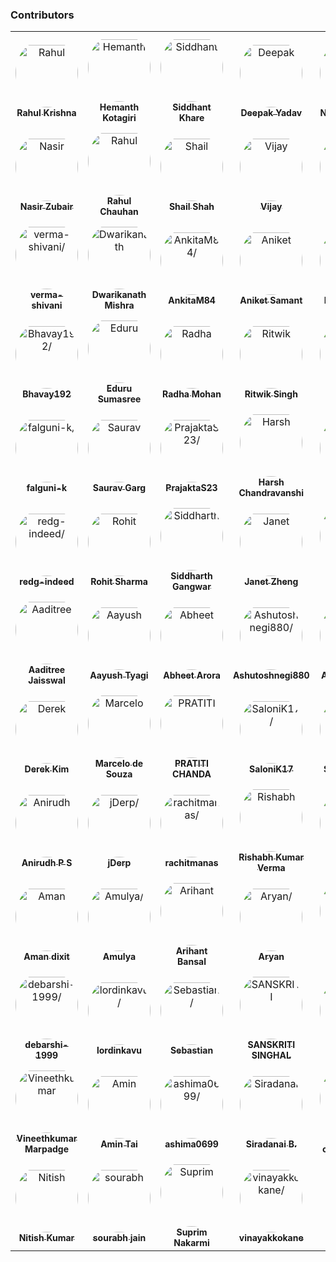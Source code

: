 ### Contributors

<table>
<tr>
    <td align="center" style="word-wrap: break-word; width: 150.0; height: 150.0">
        <a href=https://github.com/krishrahul98>
            <img src=https://avatars.githubusercontent.com/u/28896220?v=4 width="100;"  style="border-radius:50%;align-items:center;justify-content:center;overflow:hidden;padding-top:10px" alt=Rahul Krishna/>
            <br />
            <sub style="font-size:14px"><b>Rahul Krishna</b></sub>
        </a>
    </td>
    <td align="center" style="word-wrap: break-word; width: 150.0; height: 150.0">
        <a href=https://github.com/hemanth-kotagiri>
            <img src=https://avatars.githubusercontent.com/u/24365579?v=4 width="100;"  style="border-radius:50%;align-items:center;justify-content:center;overflow:hidden;padding-top:10px" alt=Hemanth Kotagiri/>
            <br />
            <sub style="font-size:14px"><b>Hemanth Kotagiri</b></sub>
        </a>
    </td>
    <td align="center" style="word-wrap: break-word; width: 150.0; height: 150.0">
        <a href=https://github.com/Siddhant-K-code>
            <img src=https://avatars.githubusercontent.com/u/55068936?v=4 width="100;"  style="border-radius:50%;align-items:center;justify-content:center;overflow:hidden;padding-top:10px" alt=Siddhant Khare/>
            <br />
            <sub style="font-size:14px"><b>Siddhant Khare</b></sub>
        </a>
    </td>
    <td align="center" style="word-wrap: break-word; width: 150.0; height: 150.0">
        <a href=https://github.com/vieee>
            <img src=https://avatars.githubusercontent.com/u/47855729?v=4 width="100;"  style="border-radius:50%;align-items:center;justify-content:center;overflow:hidden;padding-top:10px" alt=Deepak Yadav/>
            <br />
            <sub style="font-size:14px"><b>Deepak Yadav</b></sub>
        </a>
    </td>
    <td align="center" style="word-wrap: break-word; width: 150.0; height: 150.0">
        <a href=https://github.com/EANimesha>
            <img src=https://avatars.githubusercontent.com/u/37245819?v=4 width="100;"  style="border-radius:50%;align-items:center;justify-content:center;overflow:hidden;padding-top:10px" alt=Nimesha Dilini/>
            <br />
            <sub style="font-size:14px"><b>Nimesha Dilini</b></sub>
        </a>
    </td>
    <td align="center" style="word-wrap: break-word; width: 150.0; height: 150.0">
        <a href=https://github.com/Neha2827>
            <img src=https://avatars.githubusercontent.com/u/55149351?v=4 width="100;"  style="border-radius:50%;align-items:center;justify-content:center;overflow:hidden;padding-top:10px" alt=Neha2827/>
            <br />
            <sub style="font-size:14px"><b>Neha2827</b></sub>
        </a>
    </td>
</tr>
<tr>
    <td align="center" style="word-wrap: break-word; width: 150.0; height: 150.0">
        <a href=https://github.com/nzubair>
            <img src=https://avatars.githubusercontent.com/u/7343812?v=4 width="100;"  style="border-radius:50%;align-items:center;justify-content:center;overflow:hidden;padding-top:10px" alt=Nasir Zubair/>
            <br />
            <sub style="font-size:14px"><b>Nasir Zubair</b></sub>
        </a>
    </td>
    <td align="center" style="word-wrap: break-word; width: 150.0; height: 150.0">
        <a href=https://github.com/therc01>
            <img src=https://avatars.githubusercontent.com/u/66589195?v=4 width="100;"  style="border-radius:50%;align-items:center;justify-content:center;overflow:hidden;padding-top:10px" alt=Rahul Chauhan/>
            <br />
            <sub style="font-size:14px"><b>Rahul Chauhan</b></sub>
        </a>
    </td>
    <td align="center" style="word-wrap: break-word; width: 150.0; height: 150.0">
        <a href=https://github.com/shailshah76>
            <img src=https://avatars.githubusercontent.com/u/37401658?v=4 width="100;"  style="border-radius:50%;align-items:center;justify-content:center;overflow:hidden;padding-top:10px" alt=Shail Shah/>
            <br />
            <sub style="font-size:14px"><b>Shail Shah</b></sub>
        </a>
    </td>
    <td align="center" style="word-wrap: break-word; width: 150.0; height: 150.0">
        <a href=https://github.com/MayThirtyOne>
            <img src=https://avatars.githubusercontent.com/u/38375226?v=4 width="100;"  style="border-radius:50%;align-items:center;justify-content:center;overflow:hidden;padding-top:10px" alt=Vijay />
            <br />
            <sub style="font-size:14px"><b>Vijay </b></sub>
        </a>
    </td>
    <td align="center" style="word-wrap: break-word; width: 150.0; height: 150.0">
        <a href=https://github.com/Rudra-Patil>
            <img src=https://avatars.githubusercontent.com/u/42993095?v=4 width="100;"  style="border-radius:50%;align-items:center;justify-content:center;overflow:hidden;padding-top:10px" alt=Rudra Patil/>
            <br />
            <sub style="font-size:14px"><b>Rudra Patil</b></sub>
        </a>
    </td>
    <td align="center" style="word-wrap: break-word; width: 150.0; height: 150.0">
        <a href=https://github.com/Priyanshi-3>
            <img src=https://avatars.githubusercontent.com/u/47033587?v=4 width="100;"  style="border-radius:50%;align-items:center;justify-content:center;overflow:hidden;padding-top:10px" alt=binge/>
            <br />
            <sub style="font-size:14px"><b>binge</b></sub>
        </a>
    </td>
</tr>
<tr>
    <td align="center" style="word-wrap: break-word; width: 150.0; height: 150.0">
        <a href=https://github.com/verma-shivani>
            <img src=https://avatars.githubusercontent.com/u/60282597?v=4 width="100;"  style="border-radius:50%;align-items:center;justify-content:center;overflow:hidden;padding-top:10px" alt=verma-shivani/>
            <br />
            <sub style="font-size:14px"><b>verma-shivani</b></sub>
        </a>
    </td>
    <td align="center" style="word-wrap: break-word; width: 150.0; height: 150.0">
        <a href=https://github.com/Dwarikanathmishra>
            <img src=https://avatars.githubusercontent.com/u/53937066?v=4 width="100;"  style="border-radius:50%;align-items:center;justify-content:center;overflow:hidden;padding-top:10px" alt=Dwarikanath Mishra/>
            <br />
            <sub style="font-size:14px"><b>Dwarikanath Mishra</b></sub>
        </a>
    </td>
    <td align="center" style="word-wrap: break-word; width: 150.0; height: 150.0">
        <a href=https://github.com/AnkitaM84>
            <img src=https://avatars.githubusercontent.com/u/60255963?v=4 width="100;"  style="border-radius:50%;align-items:center;justify-content:center;overflow:hidden;padding-top:10px" alt=AnkitaM84/>
            <br />
            <sub style="font-size:14px"><b>AnkitaM84</b></sub>
        </a>
    </td>
    <td align="center" style="word-wrap: break-word; width: 150.0; height: 150.0">
        <a href=https://github.com/asamant>
            <img src=https://avatars.githubusercontent.com/u/43705966?v=4 width="100;"  style="border-radius:50%;align-items:center;justify-content:center;overflow:hidden;padding-top:10px" alt=Aniket Samant/>
            <br />
            <sub style="font-size:14px"><b>Aniket Samant</b></sub>
        </a>
    </td>
    <td align="center" style="word-wrap: break-word; width: 150.0; height: 150.0">
        <a href=https://github.com/BraveeSnow>
            <img src=https://avatars.githubusercontent.com/u/45154227?v=4 width="100;"  style="border-radius:50%;align-items:center;justify-content:center;overflow:hidden;padding-top:10px" alt=BraveeSnow/>
            <br />
            <sub style="font-size:14px"><b>BraveeSnow</b></sub>
        </a>
    </td>
    <td align="center" style="word-wrap: break-word; width: 150.0; height: 150.0">
        <a href=https://github.com/SanjayMarreddi>
            <img src=https://avatars.githubusercontent.com/u/57671048?v=4 width="100;"  style="border-radius:50%;align-items:center;justify-content:center;overflow:hidden;padding-top:10px" alt=Sanjay Marreddi/>
            <br />
            <sub style="font-size:14px"><b>Sanjay Marreddi</b></sub>
        </a>
    </td>
</tr>
<tr>
    <td align="center" style="word-wrap: break-word; width: 150.0; height: 150.0">
        <a href=https://github.com/Bhavay192>
            <img src=https://avatars.githubusercontent.com/u/56443877?v=4 width="100;"  style="border-radius:50%;align-items:center;justify-content:center;overflow:hidden;padding-top:10px" alt=Bhavay192/>
            <br />
            <sub style="font-size:14px"><b>Bhavay192</b></sub>
        </a>
    </td>
    <td align="center" style="word-wrap: break-word; width: 150.0; height: 150.0">
        <a href=https://github.com/sumasreeeduru>
            <img src=https://avatars.githubusercontent.com/u/44165457?v=4 width="100;"  style="border-radius:50%;align-items:center;justify-content:center;overflow:hidden;padding-top:10px" alt=Eduru Sumasree/>
            <br />
            <sub style="font-size:14px"><b>Eduru Sumasree</b></sub>
        </a>
    </td>
    <td align="center" style="word-wrap: break-word; width: 150.0; height: 150.0">
        <a href=https://github.com/Radhamohan2>
            <img src=https://avatars.githubusercontent.com/u/50313344?v=4 width="100;"  style="border-radius:50%;align-items:center;justify-content:center;overflow:hidden;padding-top:10px" alt=Radha Mohan/>
            <br />
            <sub style="font-size:14px"><b>Radha Mohan</b></sub>
        </a>
    </td>
    <td align="center" style="word-wrap: break-word; width: 150.0; height: 150.0">
        <a href=https://github.com/ritwiksingh21>
            <img src=https://avatars.githubusercontent.com/u/46321538?v=4 width="100;"  style="border-radius:50%;align-items:center;justify-content:center;overflow:hidden;padding-top:10px" alt=Ritwik Singh/>
            <br />
            <sub style="font-size:14px"><b>Ritwik Singh</b></sub>
        </a>
    </td>
    <td align="center" style="word-wrap: break-word; width: 150.0; height: 150.0">
        <a href=https://github.com/Srithanya>
            <img src=https://avatars.githubusercontent.com/u/44163421?v=4 width="100;"  style="border-radius:50%;align-items:center;justify-content:center;overflow:hidden;padding-top:10px" alt=Srithanya/>
            <br />
            <sub style="font-size:14px"><b>Srithanya</b></sub>
        </a>
    </td>
    <td align="center" style="word-wrap: break-word; width: 150.0; height: 150.0">
        <a href=https://github.com/anurag1299>
            <img src=https://avatars.githubusercontent.com/u/52789951?v=4 width="100;"  style="border-radius:50%;align-items:center;justify-content:center;overflow:hidden;padding-top:10px" alt=Anurag More/>
            <br />
            <sub style="font-size:14px"><b>Anurag More</b></sub>
        </a>
    </td>
</tr>
<tr>
    <td align="center" style="word-wrap: break-word; width: 150.0; height: 150.0">
        <a href=https://github.com/falguni-k>
            <img src=https://avatars.githubusercontent.com/u/49592710?v=4 width="100;"  style="border-radius:50%;align-items:center;justify-content:center;overflow:hidden;padding-top:10px" alt=falguni-k/>
            <br />
            <sub style="font-size:14px"><b>falguni-k</b></sub>
        </a>
    </td>
    <td align="center" style="word-wrap: break-word; width: 150.0; height: 150.0">
        <a href=https://github.com/garg-saurav>
            <img src=https://avatars.githubusercontent.com/u/50629066?v=4 width="100;"  style="border-radius:50%;align-items:center;justify-content:center;overflow:hidden;padding-top:10px" alt=Saurav Garg/>
            <br />
            <sub style="font-size:14px"><b>Saurav Garg</b></sub>
        </a>
    </td>
    <td align="center" style="word-wrap: break-word; width: 150.0; height: 150.0">
        <a href=https://github.com/PrajaktaS23>
            <img src=https://avatars.githubusercontent.com/u/59256661?v=4 width="100;"  style="border-radius:50%;align-items:center;justify-content:center;overflow:hidden;padding-top:10px" alt=PrajaktaS23/>
            <br />
            <sub style="font-size:14px"><b>PrajaktaS23</b></sub>
        </a>
    </td>
    <td align="center" style="word-wrap: break-word; width: 150.0; height: 150.0">
        <a href=https://github.com/harsh0620>
            <img src=https://avatars.githubusercontent.com/u/57012784?v=4 width="100;"  style="border-radius:50%;align-items:center;justify-content:center;overflow:hidden;padding-top:10px" alt=Harsh Chandravanshi/>
            <br />
            <sub style="font-size:14px"><b>Harsh Chandravanshi</b></sub>
        </a>
    </td>
    <td align="center" style="word-wrap: break-word; width: 150.0; height: 150.0">
        <a href=https://github.com/avinashpai>
            <img src=https://avatars.githubusercontent.com/u/38055124?v=4 width="100;"  style="border-radius:50%;align-items:center;justify-content:center;overflow:hidden;padding-top:10px" alt=Avinash Pai/>
            <br />
            <sub style="font-size:14px"><b>Avinash Pai</b></sub>
        </a>
    </td>
    <td align="center" style="word-wrap: break-word; width: 150.0; height: 150.0">
        <a href=https://github.com/Harshalszz>
            <img src=https://avatars.githubusercontent.com/u/61976596?v=4 width="100;"  style="border-radius:50%;align-items:center;justify-content:center;overflow:hidden;padding-top:10px" alt=Harshal S Zodape />
            <br />
            <sub style="font-size:14px"><b>Harshal S Zodape </b></sub>
        </a>
    </td>
</tr>
<tr>
    <td align="center" style="word-wrap: break-word; width: 150.0; height: 150.0">
        <a href=https://github.com/redg-indeed>
            <img src=https://avatars.githubusercontent.com/u/70598069?v=4 width="100;"  style="border-radius:50%;align-items:center;justify-content:center;overflow:hidden;padding-top:10px" alt=redg-indeed/>
            <br />
            <sub style="font-size:14px"><b>redg-indeed</b></sub>
        </a>
    </td>
    <td align="center" style="word-wrap: break-word; width: 150.0; height: 150.0">
        <a href=https://github.com/Rohit-2602>
            <img src=https://avatars.githubusercontent.com/u/65807152?v=4 width="100;"  style="border-radius:50%;align-items:center;justify-content:center;overflow:hidden;padding-top:10px" alt=Rohit Sharma/>
            <br />
            <sub style="font-size:14px"><b>Rohit Sharma</b></sub>
        </a>
    </td>
    <td align="center" style="word-wrap: break-word; width: 150.0; height: 150.0">
        <a href=https://github.com/siddharthgangwar25>
            <img src=https://avatars.githubusercontent.com/u/63447050?v=4 width="100;"  style="border-radius:50%;align-items:center;justify-content:center;overflow:hidden;padding-top:10px" alt=Siddharth Gangwar/>
            <br />
            <sub style="font-size:14px"><b>Siddharth Gangwar</b></sub>
        </a>
    </td>
    <td align="center" style="word-wrap: break-word; width: 150.0; height: 150.0">
        <a href=https://github.com/jzhengcode>
            <img src=https://avatars.githubusercontent.com/u/36715889?v=4 width="100;"  style="border-radius:50%;align-items:center;justify-content:center;overflow:hidden;padding-top:10px" alt=Janet Zheng/>
            <br />
            <sub style="font-size:14px"><b>Janet Zheng</b></sub>
        </a>
    </td>
    <td align="center" style="word-wrap: break-word; width: 150.0; height: 150.0">
        <a href=https://github.com/swathi-vennela>
            <img src=https://avatars.githubusercontent.com/u/60550408?v=4 width="100;"  style="border-radius:50%;align-items:center;justify-content:center;overflow:hidden;padding-top:10px" alt=Swathi Vennela/>
            <br />
            <sub style="font-size:14px"><b>Swathi Vennela</b></sub>
        </a>
    </td>
    <td align="center" style="word-wrap: break-word; width: 150.0; height: 150.0">
        <a href=https://github.com/jayaganeshkumar>
            <img src=https://avatars.githubusercontent.com/u/56192588?v=4 width="100;"  style="border-radius:50%;align-items:center;justify-content:center;overflow:hidden;padding-top:10px" alt=jayaganeshkumar/>
            <br />
            <sub style="font-size:14px"><b>jayaganeshkumar</b></sub>
        </a>
    </td>
</tr>
<tr>
    <td align="center" style="word-wrap: break-word; width: 150.0; height: 150.0">
        <a href=https://github.com/Aaditree>
            <img src=https://avatars.githubusercontent.com/u/43510617?v=4 width="100;"  style="border-radius:50%;align-items:center;justify-content:center;overflow:hidden;padding-top:10px" alt=Aaditree Jaisswal/>
            <br />
            <sub style="font-size:14px"><b>Aaditree Jaisswal</b></sub>
        </a>
    </td>
    <td align="center" style="word-wrap: break-word; width: 150.0; height: 150.0">
        <a href=https://github.com/AayushTyagi1>
            <img src=https://avatars.githubusercontent.com/u/42893909?v=4 width="100;"  style="border-radius:50%;align-items:center;justify-content:center;overflow:hidden;padding-top:10px" alt=Aayush Tyagi/>
            <br />
            <sub style="font-size:14px"><b>Aayush Tyagi</b></sub>
        </a>
    </td>
    <td align="center" style="word-wrap: break-word; width: 150.0; height: 150.0">
        <a href=https://github.com/Abheetarora>
            <img src=https://avatars.githubusercontent.com/u/62665287?v=4 width="100;"  style="border-radius:50%;align-items:center;justify-content:center;overflow:hidden;padding-top:10px" alt=Abheet Arora/>
            <br />
            <sub style="font-size:14px"><b>Abheet Arora</b></sub>
        </a>
    </td>
    <td align="center" style="word-wrap: break-word; width: 150.0; height: 150.0">
        <a href=https://github.com/Ashutoshnegi880>
            <img src=https://avatars.githubusercontent.com/u/68495328?v=4 width="100;"  style="border-radius:50%;align-items:center;justify-content:center;overflow:hidden;padding-top:10px" alt=Ashutoshnegi880/>
            <br />
            <sub style="font-size:14px"><b>Ashutoshnegi880</b></sub>
        </a>
    </td>
    <td align="center" style="word-wrap: break-word; width: 150.0; height: 150.0">
        <a href=https://github.com/koshtaayush>
            <img src=https://avatars.githubusercontent.com/u/14069441?v=4 width="100;"  style="border-radius:50%;align-items:center;justify-content:center;overflow:hidden;padding-top:10px" alt=Ayush Koshta/>
            <br />
            <sub style="font-size:14px"><b>Ayush Koshta</b></sub>
        </a>
    </td>
    <td align="center" style="word-wrap: break-word; width: 150.0; height: 150.0">
        <a href=https://github.com/BrianAnakPintar>
            <img src=https://avatars.githubusercontent.com/u/69195029?v=4 width="100;"  style="border-radius:50%;align-items:center;justify-content:center;overflow:hidden;padding-top:10px" alt=BrianAnakPintar/>
            <br />
            <sub style="font-size:14px"><b>BrianAnakPintar</b></sub>
        </a>
    </td>
</tr>
<tr>
    <td align="center" style="word-wrap: break-word; width: 150.0; height: 150.0">
        <a href=https://github.com/derekdkim>
            <img src=https://avatars.githubusercontent.com/u/40613010?v=4 width="100;"  style="border-radius:50%;align-items:center;justify-content:center;overflow:hidden;padding-top:10px" alt=Derek Kim/>
            <br />
            <sub style="font-size:14px"><b>Derek Kim</b></sub>
        </a>
    </td>
    <td align="center" style="word-wrap: break-word; width: 150.0; height: 150.0">
        <a href=https://github.com/marcelosdsouza>
            <img src=https://avatars.githubusercontent.com/u/22794347?v=4 width="100;"  style="border-radius:50%;align-items:center;justify-content:center;overflow:hidden;padding-top:10px" alt=Marcelo de Souza />
            <br />
            <sub style="font-size:14px"><b>Marcelo de Souza </b></sub>
        </a>
    </td>
    <td align="center" style="word-wrap: break-word; width: 150.0; height: 150.0">
        <a href=https://github.com/PRATITICHANDA>
            <img src=https://avatars.githubusercontent.com/u/55646786?v=4 width="100;"  style="border-radius:50%;align-items:center;justify-content:center;overflow:hidden;padding-top:10px" alt=PRATITI CHANDA/>
            <br />
            <sub style="font-size:14px"><b>PRATITI CHANDA</b></sub>
        </a>
    </td>
    <td align="center" style="word-wrap: break-word; width: 150.0; height: 150.0">
        <a href=https://github.com/SaloniK17>
            <img src=https://avatars.githubusercontent.com/u/72257250?v=4 width="100;"  style="border-radius:50%;align-items:center;justify-content:center;overflow:hidden;padding-top:10px" alt=SaloniK17/>
            <br />
            <sub style="font-size:14px"><b>SaloniK17</b></sub>
        </a>
    </td>
    <td align="center" style="word-wrap: break-word; width: 150.0; height: 150.0">
        <a href=https://github.com/confusedcoder1>
            <img src=https://avatars.githubusercontent.com/u/55556359?v=4 width="100;"  style="border-radius:50%;align-items:center;justify-content:center;overflow:hidden;padding-top:10px" alt=Shristi Singh/>
            <br />
            <sub style="font-size:14px"><b>Shristi Singh</b></sub>
        </a>
    </td>
    <td align="center" style="word-wrap: break-word; width: 150.0; height: 150.0">
        <a href=https://github.com/ShristiAgrawal>
            <img src=https://avatars.githubusercontent.com/u/33164492?v=4 width="100;"  style="border-radius:50%;align-items:center;justify-content:center;overflow:hidden;padding-top:10px" alt=ShristiAgrawal/>
            <br />
            <sub style="font-size:14px"><b>ShristiAgrawal</b></sub>
        </a>
    </td>
</tr>
<tr>
    <td align="center" style="word-wrap: break-word; width: 150.0; height: 150.0">
        <a href=https://github.com/anirudhps10>
            <img src=https://avatars.githubusercontent.com/u/14175521?v=4 width="100;"  style="border-radius:50%;align-items:center;justify-content:center;overflow:hidden;padding-top:10px" alt=Anirudh P S/>
            <br />
            <sub style="font-size:14px"><b>Anirudh P S</b></sub>
        </a>
    </td>
    <td align="center" style="word-wrap: break-word; width: 150.0; height: 150.0">
        <a href=https://github.com/jDerp>
            <img src=https://avatars.githubusercontent.com/u/53970439?v=4 width="100;"  style="border-radius:50%;align-items:center;justify-content:center;overflow:hidden;padding-top:10px" alt=jDerp/>
            <br />
            <sub style="font-size:14px"><b>jDerp</b></sub>
        </a>
    </td>
    <td align="center" style="word-wrap: break-word; width: 150.0; height: 150.0">
        <a href=https://github.com/rachitmanas>
            <img src=https://avatars.githubusercontent.com/u/70743234?v=4 width="100;"  style="border-radius:50%;align-items:center;justify-content:center;overflow:hidden;padding-top:10px" alt=rachitmanas/>
            <br />
            <sub style="font-size:14px"><b>rachitmanas</b></sub>
        </a>
    </td>
    <td align="center" style="word-wrap: break-word; width: 150.0; height: 150.0">
        <a href=https://github.com/sawyer1997>
            <img src=https://avatars.githubusercontent.com/u/35322947?v=4 width="100;"  style="border-radius:50%;align-items:center;justify-content:center;overflow:hidden;padding-top:10px" alt=Rishabh Kumar Verma/>
            <br />
            <sub style="font-size:14px"><b>Rishabh Kumar Verma</b></sub>
        </a>
    </td>
    <td align="center" style="word-wrap: break-word; width: 150.0; height: 150.0">
        <a href=https://github.com/giribroba>
            <img src=https://avatars.githubusercontent.com/u/45568365?v=4 width="100;"  style="border-radius:50%;align-items:center;justify-content:center;overflow:hidden;padding-top:10px" alt=giribroba/>
            <br />
            <sub style="font-size:14px"><b>giribroba</b></sub>
        </a>
    </td>
    <td align="center" style="word-wrap: break-word; width: 150.0; height: 150.0">
        <a href=https://github.com/Aditi014>
            <img src=https://avatars.githubusercontent.com/u/48182649?v=4 width="100;"  style="border-radius:50%;align-items:center;justify-content:center;overflow:hidden;padding-top:10px" alt=Aditi014/>
            <br />
            <sub style="font-size:14px"><b>Aditi014</b></sub>
        </a>
    </td>
</tr>
<tr>
    <td align="center" style="word-wrap: break-word; width: 150.0; height: 150.0">
        <a href=https://github.com/Amandixit10>
            <img src=https://avatars.githubusercontent.com/u/55151241?v=4 width="100;"  style="border-radius:50%;align-items:center;justify-content:center;overflow:hidden;padding-top:10px" alt=Aman dixit/>
            <br />
            <sub style="font-size:14px"><b>Aman dixit</b></sub>
        </a>
    </td>
    <td align="center" style="word-wrap: break-word; width: 150.0; height: 150.0">
        <a href=https://github.com/Amulya-coder>
            <img src=https://avatars.githubusercontent.com/u/66437295?v=4 width="100;"  style="border-radius:50%;align-items:center;justify-content:center;overflow:hidden;padding-top:10px" alt=Amulya/>
            <br />
            <sub style="font-size:14px"><b>Amulya</b></sub>
        </a>
    </td>
    <td align="center" style="word-wrap: break-word; width: 150.0; height: 150.0">
        <a href=https://github.com/arihantbansal>
            <img src=https://avatars.githubusercontent.com/u/17180950?v=4 width="100;"  style="border-radius:50%;align-items:center;justify-content:center;overflow:hidden;padding-top:10px" alt=Arihant Bansal/>
            <br />
            <sub style="font-size:14px"><b>Arihant Bansal</b></sub>
        </a>
    </td>
    <td align="center" style="word-wrap: break-word; width: 150.0; height: 150.0">
        <a href=https://github.com/Aryan-dev007>
            <img src=https://avatars.githubusercontent.com/u/61882780?v=4 width="100;"  style="border-radius:50%;align-items:center;justify-content:center;overflow:hidden;padding-top:10px" alt=Aryan/>
            <br />
            <sub style="font-size:14px"><b>Aryan</b></sub>
        </a>
    </td>
    <td align="center" style="word-wrap: break-word; width: 150.0; height: 150.0">
        <a href=https://github.com/ByteCode-Test>
            <img src=https://avatars.githubusercontent.com/u/72703268?v=4 width="100;"  style="border-radius:50%;align-items:center;justify-content:center;overflow:hidden;padding-top:10px" alt=ByteCode-Test/>
            <br />
            <sub style="font-size:14px"><b>ByteCode-Test</b></sub>
        </a>
    </td>
    <td align="center" style="word-wrap: break-word; width: 150.0; height: 150.0">
        <a href=https://github.com/Danotsonof>
            <img src=https://avatars.githubusercontent.com/u/22982031?v=4 width="100;"  style="border-radius:50%;align-items:center;justify-content:center;overflow:hidden;padding-top:10px" alt=Daniel Otulagun/>
            <br />
            <sub style="font-size:14px"><b>Daniel Otulagun</b></sub>
        </a>
    </td>
</tr>
<tr>
    <td align="center" style="word-wrap: break-word; width: 150.0; height: 150.0">
        <a href=https://github.com/debarshi-1999>
            <img src=https://avatars.githubusercontent.com/u/66899563?v=4 width="100;"  style="border-radius:50%;align-items:center;justify-content:center;overflow:hidden;padding-top:10px" alt=debarshi-1999/>
            <br />
            <sub style="font-size:14px"><b>debarshi-1999</b></sub>
        </a>
    </td>
    <td align="center" style="word-wrap: break-word; width: 150.0; height: 150.0">
        <a href=https://github.com/lordinkavu>
            <img src=https://avatars.githubusercontent.com/u/25801911?v=4 width="100;"  style="border-radius:50%;align-items:center;justify-content:center;overflow:hidden;padding-top:10px" alt=lordinkavu/>
            <br />
            <sub style="font-size:14px"><b>lordinkavu</b></sub>
        </a>
    </td>
    <td align="center" style="word-wrap: break-word; width: 150.0; height: 150.0">
        <a href=https://github.com/Lemorz56>
            <img src=https://avatars.githubusercontent.com/u/1346676?v=4 width="100;"  style="border-radius:50%;align-items:center;justify-content:center;overflow:hidden;padding-top:10px" alt=Sebastian/>
            <br />
            <sub style="font-size:14px"><b>Sebastian</b></sub>
        </a>
    </td>
    <td align="center" style="word-wrap: break-word; width: 150.0; height: 150.0">
        <a href=https://github.com/sanskriti0512>
            <img src=https://avatars.githubusercontent.com/u/57553126?v=4 width="100;"  style="border-radius:50%;align-items:center;justify-content:center;overflow:hidden;padding-top:10px" alt=SANSKRITI SINGHAL/>
            <br />
            <sub style="font-size:14px"><b>SANSKRITI SINGHAL</b></sub>
        </a>
    </td>
    <td align="center" style="word-wrap: break-word; width: 150.0; height: 150.0">
        <a href=https://github.com/SashiPraba>
            <img src=https://avatars.githubusercontent.com/u/72875102?v=4 width="100;"  style="border-radius:50%;align-items:center;justify-content:center;overflow:hidden;padding-top:10px" alt=SashiPraba/>
            <br />
            <sub style="font-size:14px"><b>SashiPraba</b></sub>
        </a>
    </td>
    <td align="center" style="word-wrap: break-word; width: 150.0; height: 150.0">
        <a href=https://github.com/BellatrixLestrangee>
            <img src=https://avatars.githubusercontent.com/u/37502171?v=4 width="100;"  style="border-radius:50%;align-items:center;justify-content:center;overflow:hidden;padding-top:10px" alt=Ujjwal/>
            <br />
            <sub style="font-size:14px"><b>Ujjwal</b></sub>
        </a>
    </td>
</tr>
<tr>
    <td align="center" style="word-wrap: break-word; width: 150.0; height: 150.0">
        <a href=https://github.com/vmarpadge>
            <img src=https://avatars.githubusercontent.com/u/22873052?v=4 width="100;"  style="border-radius:50%;align-items:center;justify-content:center;overflow:hidden;padding-top:10px" alt=Vineethkumar Marpadge/>
            <br />
            <sub style="font-size:14px"><b>Vineethkumar Marpadge</b></sub>
        </a>
    </td>
    <td align="center" style="word-wrap: break-word; width: 150.0; height: 150.0">
        <a href=https://github.com/amintai>
            <img src=https://avatars.githubusercontent.com/u/50178043?v=4 width="100;"  style="border-radius:50%;align-items:center;justify-content:center;overflow:hidden;padding-top:10px" alt=Amin Tai/>
            <br />
            <sub style="font-size:14px"><b>Amin Tai</b></sub>
        </a>
    </td>
    <td align="center" style="word-wrap: break-word; width: 150.0; height: 150.0">
        <a href=https://github.com/ashima0699>
            <img src=https://avatars.githubusercontent.com/u/56577619?v=4 width="100;"  style="border-radius:50%;align-items:center;justify-content:center;overflow:hidden;padding-top:10px" alt=ashima0699/>
            <br />
            <sub style="font-size:14px"><b>ashima0699</b></sub>
        </a>
    </td>
    <td align="center" style="word-wrap: break-word; width: 150.0; height: 150.0">
        <a href=https://github.com/shin-iji>
            <img src=https://avatars.githubusercontent.com/u/50923330?v=4 width="100;"  style="border-radius:50%;align-items:center;justify-content:center;overflow:hidden;padding-top:10px" alt=Siradanai B./>
            <br />
            <sub style="font-size:14px"><b>Siradanai B.</b></sub>
        </a>
    </td>
    <td align="center" style="word-wrap: break-word; width: 150.0; height: 150.0">
        <a href=https://github.com/code-factor>
            <img src=https://avatars.githubusercontent.com/u/13309880?v=4 width="100;"  style="border-radius:50%;align-items:center;justify-content:center;overflow:hidden;padding-top:10px" alt=Automated code reviews/>
            <br />
            <sub style="font-size:14px"><b>Automated code reviews</b></sub>
        </a>
    </td>
    <td align="center" style="word-wrap: break-word; width: 150.0; height: 150.0">
        <a href=https://github.com/meghanagottapu>
            <img src=https://avatars.githubusercontent.com/u/43183125?v=4 width="100;"  style="border-radius:50%;align-items:center;justify-content:center;overflow:hidden;padding-top:10px" alt=meghana gottapu/>
            <br />
            <sub style="font-size:14px"><b>meghana gottapu</b></sub>
        </a>
    </td>
</tr>
<tr>
    <td align="center" style="word-wrap: break-word; width: 150.0; height: 150.0">
        <a href=https://github.com/Nitish-web-nik>
            <img src=https://avatars.githubusercontent.com/u/57797801?v=4 width="100;"  style="border-radius:50%;align-items:center;justify-content:center;overflow:hidden;padding-top:10px" alt=Nitish Kumar/>
            <br />
            <sub style="font-size:14px"><b>Nitish Kumar</b></sub>
        </a>
    </td>
    <td align="center" style="word-wrap: break-word; width: 150.0; height: 150.0">
        <a href=https://github.com/sourabhjain9887>
            <img src=https://avatars.githubusercontent.com/u/37382222?v=4 width="100;"  style="border-radius:50%;align-items:center;justify-content:center;overflow:hidden;padding-top:10px" alt=sourabh jain/>
            <br />
            <sub style="font-size:14px"><b>sourabh jain</b></sub>
        </a>
    </td>
    <td align="center" style="word-wrap: break-word; width: 150.0; height: 150.0">
        <a href=https://github.com/suprimnakarmi>
            <img src=https://avatars.githubusercontent.com/u/54857456?v=4 width="100;"  style="border-radius:50%;align-items:center;justify-content:center;overflow:hidden;padding-top:10px" alt=Suprim Nakarmi/>
            <br />
            <sub style="font-size:14px"><b>Suprim Nakarmi</b></sub>
        </a>
    </td>
    <td align="center" style="word-wrap: break-word; width: 150.0; height: 150.0">
        <a href=https://github.com/vinayakkokane>
            <img src=https://avatars.githubusercontent.com/u/51049381?v=4 width="100;"  style="border-radius:50%;align-items:center;justify-content:center;overflow:hidden;padding-top:10px" alt=vinayakkokane/>
            <br />
            <sub style="font-size:14px"><b>vinayakkokane</b></sub>
        </a>
    </td>
</tr>
</table>

